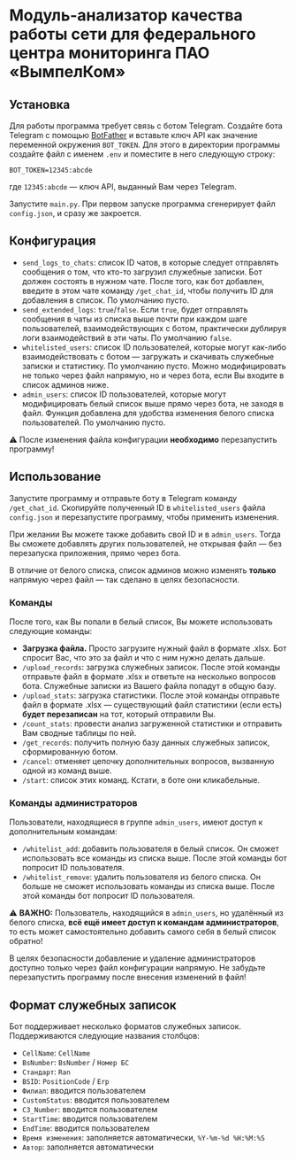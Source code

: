 # Модуль-анализатор качества работы сети для федерального центра мониторинга ПАО «ВымпелКом»
## Установка
Для работы программа требует связь с ботом Telegram.
Создайте бота Telegram с помощью [BotFather](https://t.me/BotFather) и вставьте ключ API как значение переменной окружения `BOT_TOKEN`. Для этого в директории программы создайте файл с именем `.env` и поместите в него следующую строку:
```
BOT_TOKEN=12345:abcde
```
где `12345:abcde` — ключ API, выданный Вам через Telegram.

Запустите `main.py`.
При первом запуске программа сгенерирует файл `config.json`, и сразу же закроется.
## Конфигурация
- `send_logs_to_chats`: список ID чатов, в которые следует отправлять сообщения о том, что кто-то загрузил служебные записки. Бот должен состоять в нужном чате. После того, как бот добавлен, введите в этом чате команду `/get_chat_id`, чтобы получить ID для добавления в список. По умолчанию пусто.
- `send_extended_logs`: `true`/`false`. Если `true`, будет отправлять сообщения в чаты из списка выше почти при каждом шаге пользователей, взаимодействующих с ботом, практически дублируя логи взаимодействий в эти чаты. По умолчанию `false`.
- `whitelisted_users`: список ID пользователей, которые могут как-либо взаимодействовать с ботом — загружать и скачивать служебные записки и статистику. По умолчанию пусто. Можно модифицировать не только через файл напрямую, но и через бота, если Вы входите в список админов ниже.
- `admin_users`: список ID пользователей, которые могут модифицировать белый список выше прямо через бота, не заходя в файл. Функция добавлена для удобства изменения белого списка пользователей. По умолчанию пусто.

⚠️ После изменения файла конфигурации **необходимо** перезапустить программу!
## Использование
Запустите программу и отправьте боту в Telegram команду `/get_chat_id`. Скопируйте полученный ID в `whitelisted_users` файла `config.json` и перезапустите программу, чтобы применить изменения.

При желании Вы можете также добавить свой ID и в `admin_users`. Тогда Вы сможете добавлять других пользователей, не открывая файл — без перезапуска приложения, прямо через бота.

В отличие от белого списка, список админов можно изменять **только** напрямую через файл — так сделано в целях безопасности.

### Команды
После того, как Вы попали в белый список, Вы можете использовать следующие команды:
- **Загрузка файла.** Просто загрузите нужный файл в формате .xlsx. Бот спросит Вас, что это за файл и что с ним нужно делать дальше.
- `/upload_records`: загрузка служебных записок. После этой команды отправьте файл в формате .xlsx и ответьте на несколько вопросов бота. Служебные записки из Вашего файла попадут в общую базу.
- `/upload_stats`: загрузка статистики. После этой команды отправьте файл в формате .xlsx — существующий файл статистики (если есть) **будет перезаписан** на тот, который отправили Вы.
- `/count_stats`: провести анализ загруженной статистики и отправить Вам сводные таблицы по ней.
- `/get_records`: получить полную базу данных служебных записок, сформированную ботом.
- `/cancel`: отменяет цепочку дополнительных вопросов, вызванную одной из команд выше.
- `/start`: список этих команд. Кстати, в боте они кликабельные.

### Команды администраторов
Пользователи, находящиеся в группе `admin_users`, имеют доступ к дополнительным командам:
- `/whitelist_add`: добавить пользователя в белый список. Он сможет использовать все команды из списка выше. После этой команды бот попросит ID пользователя.
- `/whitelist_remove`: удалить пользователя из белого списка. Он больше не сможет использовать команды из списка выше. После этой команды бот попросит ID пользователя.

⚠️ **ВАЖНО:** Пользователь, находящийся в `admin_users`, но удалённый из белого списка, **всё ещё имеет доступ к командам администраторов**, то есть может самостоятельно добавить самого себя в белый список обратно!

В целях безопасности добавление и удаление администраторов доступно только через файл конфигурации напрямую.
Не забудьте перезапустить программу после внесения изменений в файл!
## Формат служебных записок
Бот поддерживает несколько форматов служебных записок. Поддерживаются следующие названия столбцов:
- `CellName`: `CellName`
- `BsNumber`: `BsNumber` / `Номер БС`
- `Стандарт`: `Ran`
- `BSID`: `PositionCode` / `Erp`
- `Филиал`: вводится пользователем
- `CustomStatus`: вводится пользователем
- `СЗ_Number`: вводится пользователем
- `StartTime`: вводится пользователем
- `EndTime`: вводится пользователем
- `Время изменения`: заполняется автоматически, `%Y-%m-%d %H:%M:%S`
- `Автор`: заполняется автоматически
